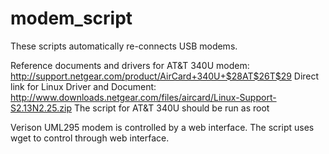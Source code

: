 # modem_script
These scripts automatically re-connects USB modems. 

Reference documents and drivers for AT&T 340U modem:
http://support.netgear.com/product/AirCard+340U+$28AT$26T$29
Direct link for Linux Driver and Document:
http://www.downloads.netgear.com/files/aircard/Linux-Support-S2.13N2.25.zip
The script for AT&T 340U should be run as root 

Verison UML295 modem is controlled by a web interface. The script uses wget to control through web interface.
